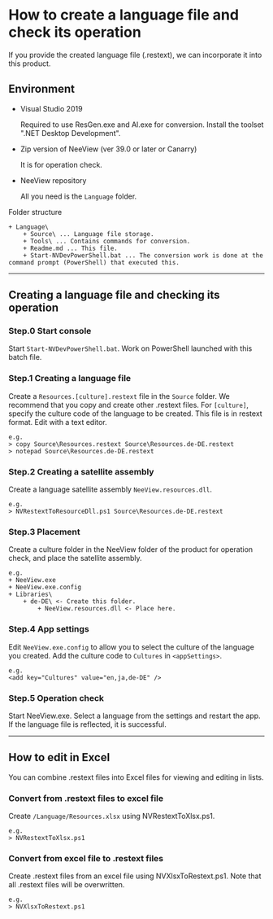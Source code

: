 # How to create a language file and check its operation

If you provide the created language file (.restext), we can incorporate it into this product.

## Environment

- Visual Studio 2019
    
    Required to use ResGen.exe and Al.exe for conversion. Install the toolset ".NET Desktop Development".

- Zip version of NeeView (ver 39.0 or later or Canarry)
    
    It is for operation check.

- NeeView repository
    
    All you need is the `Language` folder.

Folder structure

    + Language\
        + Source\ ... Language file storage.
        + Tools\ ... Contains commands for conversion.
        + Readme.md ... This file.
        + Start-NVDevPowerShell.bat ... The conversion work is done at the command prompt (PowerShell) that executed this.

----

## Creating a language file and checking its operation

### Step.0 Start console

Start `Start-NVDevPowerShell.bat`.
Work on PowerShell launched with this batch file.

### Step.1 Creating a language file

Create a `Resources.[culture].restext` file in the `Source` folder.
We recommend that you copy and create other .restext files.
For `[culture]`, specify the culture code of the language to be created.
This file is in restext format. Edit with a text editor.

    e.g.
    > copy Source\Resources.restext Source\Resources.de-DE.restext
    > notepad Source\Resources.de-DE.restext

### Step.2 Creating a satellite assembly

Create a language satellite assembly `NeeView.resources.dll`.

    e.g.
    > NVRestextToResourceDll.ps1 Source\Resources.de-DE.restext

### Step.3 Placement

Create a culture folder in the NeeView folder of the product for operation check, and place the satellite assembly.

    e.g.
    + NeeView.exe
    + NeeView.exe.config
    + Libraries\
        + de-DE\ <- Create this folder.
            + NeeView.resources.dll <- Place here.

### Step.4 App settings

Edit `NeeView.exe.config` to allow you to select the culture of the language you created.
Add the culture code to `Cultures` in `<appSettings>`.

    e.g.
    <add key="Cultures" value="en,ja,de-DE" />

### Step.5 Operation check

Start NeeView.exe. Select a language from the settings and restart the app.
If the language file is reflected, it is successful.
    
----

## How to edit in Excel

You can combine .restext files into Excel files for viewing and editing in lists.

### Convert from .restext files to excel file

Create `/Language/Resources.xlsx` using NVRestextToXlsx.ps1.

    e.g.
    > NVRestextToXlsx.ps1

### Convert from excel file to .restext files

Create .restext files from an excel file using NVXlsxToRestext.ps1.
Note that all .restext files will be overwritten.

    e.g.
    > NVXlsxToRestext.ps1
